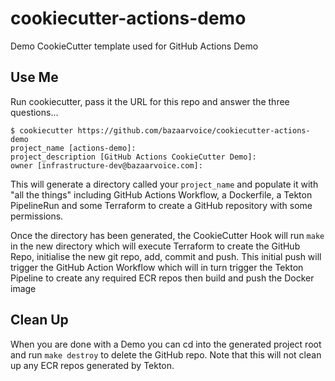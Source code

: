 # cookiecutter-actions-demo

Demo CookieCutter template used for GitHub Actions Demo

## Use Me

Run cookiecutter, pass it the URL for this repo and answer the three questions...

```console
$ cookiecutter https://github.com/bazaarvoice/cookiecutter-actions-demo
project_name [actions-demo]:
project_description [GitHub Actions CookieCutter Demo]:
owner [infrastructure-dev@bazaarvoice.com]:
```

This will generate a directory called your `project_name` and populate it with "all the things" including GitHub Actions Workflow, a Dockerfile, a Tekton PipelineRun and some Terraform to create a GitHub repository with some permissions. 

Once the directory has been generated, the CookieCutter Hook will run `make` in the new directory which will execute Terraform to create the GitHub Repo, initialise the new git repo, add, commit and push. This initial push will trigger the GitHub Action Workflow which will in turn trigger the Tekton Pipeline to create any required ECR repos then build and push the Docker image 

## Clean Up

When you are done with a Demo you can cd into the generated project root and run `make destroy` to delete the GitHub repo. Note that this will not clean up any ECR repos generated by Tekton.
